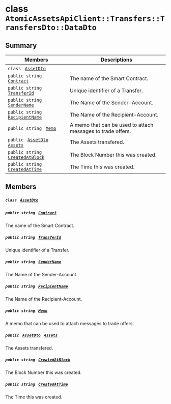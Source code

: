 # class `AtomicAssetsApiClient::Transfers::TransfersDto::DataDto` 

## Summary

 Members                                | Descriptions                                
----------------------------------------|---------------------------------------------
`class ` [`AssetDto`](AtomicAssetsApiClient--Transfers--TransfersDto--DataDto--AssetDto.md)        | 
`public string ` [`Contract`](#class_atomic_assets_api_client_1_1_transfers_1_1_transfers_dto_1_1_data_dto_1a9b4baf8484b98d89513d7776a8877d0e) | The name of the Smart Contract.
`public string ` [`TransferId`](#class_atomic_assets_api_client_1_1_transfers_1_1_transfers_dto_1_1_data_dto_1ae0356ef01297668f0e8ec4ea8fed2c71) | Unique identifier of a Transfer.
`public string ` [`SenderName`](#class_atomic_assets_api_client_1_1_transfers_1_1_transfers_dto_1_1_data_dto_1a8435cbd7a4dda595164d4ff47d4f4525) | The Name of the Sender-Account.
`public string ` [`RecipientName`](#class_atomic_assets_api_client_1_1_transfers_1_1_transfers_dto_1_1_data_dto_1a4db149de8d9e2720942cc478bf9b67e2) | The Name of the Recipient-Account.
`public string ` [`Memo`](#class_atomic_assets_api_client_1_1_transfers_1_1_transfers_dto_1_1_data_dto_1ae120ff01d30f40e9771e30e58f1a1d7f) | A memo that can be used to attach messages to trade offers.
`public ` [`AssetDto`](AtomicAssetsApiClient--Transfers--TransfersDto--DataDto--AssetDto.md)` ` [`Assets`](#class_atomic_assets_api_client_1_1_transfers_1_1_transfers_dto_1_1_data_dto_1af4eeb79abe4abf6489007349e93616f9) | The Assets transfered.
`public string ` [`CreatedAtBlock`](#class_atomic_assets_api_client_1_1_transfers_1_1_transfers_dto_1_1_data_dto_1a022adc431e5845376e250208a999e12d) | The Block Number this was created.
`public string ` [`CreatedAtTime`](#class_atomic_assets_api_client_1_1_transfers_1_1_transfers_dto_1_1_data_dto_1a4cb9b4aaa1372df6dc2bb7d8f4916403) | The Time this was created.

## Members

##### `class ` [`AssetDto`](AtomicAssetsApiClient--Transfers--TransfersDto--DataDto--AssetDto.md) 

##### `public string ` [`Contract`](#class_atomic_assets_api_client_1_1_transfers_1_1_transfers_dto_1_1_data_dto_1a9b4baf8484b98d89513d7776a8877d0e) 

The name of the Smart Contract.

##### `public string ` [`TransferId`](#class_atomic_assets_api_client_1_1_transfers_1_1_transfers_dto_1_1_data_dto_1ae0356ef01297668f0e8ec4ea8fed2c71) 

Unique identifier of a Transfer.

##### `public string ` [`SenderName`](#class_atomic_assets_api_client_1_1_transfers_1_1_transfers_dto_1_1_data_dto_1a8435cbd7a4dda595164d4ff47d4f4525) 

The Name of the Sender-Account.

##### `public string ` [`RecipientName`](#class_atomic_assets_api_client_1_1_transfers_1_1_transfers_dto_1_1_data_dto_1a4db149de8d9e2720942cc478bf9b67e2) 

The Name of the Recipient-Account.

##### `public string ` [`Memo`](#class_atomic_assets_api_client_1_1_transfers_1_1_transfers_dto_1_1_data_dto_1ae120ff01d30f40e9771e30e58f1a1d7f) 

A memo that can be used to attach messages to trade offers.

##### `public ` [`AssetDto`](AtomicAssetsApiClient--Transfers--TransfersDto--DataDto--AssetDto.md)` ` [`Assets`](#class_atomic_assets_api_client_1_1_transfers_1_1_transfers_dto_1_1_data_dto_1af4eeb79abe4abf6489007349e93616f9) 

The Assets transfered.

##### `public string ` [`CreatedAtBlock`](#class_atomic_assets_api_client_1_1_transfers_1_1_transfers_dto_1_1_data_dto_1a022adc431e5845376e250208a999e12d) 

The Block Number this was created.

##### `public string ` [`CreatedAtTime`](#class_atomic_assets_api_client_1_1_transfers_1_1_transfers_dto_1_1_data_dto_1a4cb9b4aaa1372df6dc2bb7d8f4916403) 

The Time this was created.

